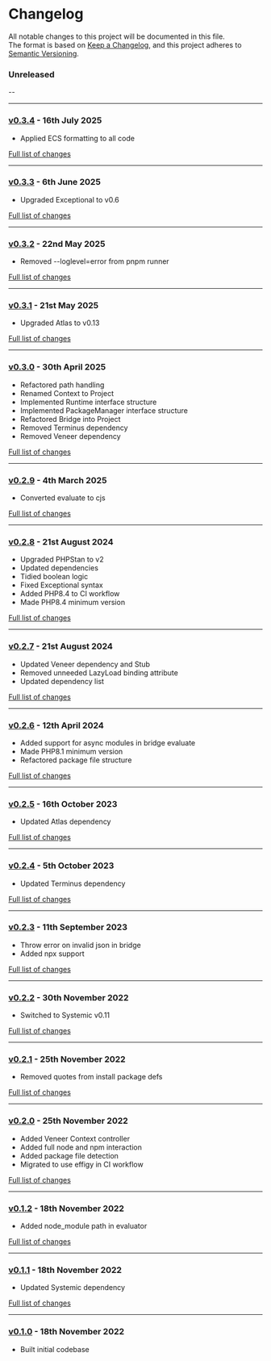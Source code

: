 # Changelog

All notable changes to this project will be documented in this file.<br>
The format is based on [Keep a Changelog](https://keepachangelog.com/en/1.0.0/),
and this project adheres to [Semantic Versioning](https://semver.org/spec/v2.0.0.html).

### Unreleased
--

---

### [v0.3.4](https://github.com/decodelabs/overpass/commits/v0.3.4) - 16th July 2025

- Applied ECS formatting to all code

[Full list of changes](https://github.com/decodelabs/overpass/compare/v0.3.3...v0.3.4)

---

### [v0.3.3](https://github.com/decodelabs/overpass/commits/v0.3.3) - 6th June 2025

- Upgraded Exceptional to v0.6

[Full list of changes](https://github.com/decodelabs/overpass/compare/v0.3.2...v0.3.3)

---

### [v0.3.2](https://github.com/decodelabs/overpass/commits/v0.3.2) - 22nd May 2025

- Removed --loglevel=error from pnpm runner

[Full list of changes](https://github.com/decodelabs/overpass/compare/v0.3.1...v0.3.2)

---

### [v0.3.1](https://github.com/decodelabs/overpass/commits/v0.3.1) - 21st May 2025

- Upgraded Atlas to v0.13

[Full list of changes](https://github.com/decodelabs/overpass/compare/v0.3.0...v0.3.1)

---

### [v0.3.0](https://github.com/decodelabs/overpass/commits/v0.3.0) - 30th April 2025

- Refactored path handling
- Renamed Context to Project
- Implemented Runtime interface structure
- Implemented PackageManager interface structure
- Refactored Bridge into Project
- Removed Terminus dependency
- Removed Veneer dependency

[Full list of changes](https://github.com/decodelabs/overpass/compare/v0.2.9...v0.3.0)

---

### [v0.2.9](https://github.com/decodelabs/overpass/commits/v0.2.9) - 4th March 2025

- Converted evaluate to cjs

[Full list of changes](https://github.com/decodelabs/overpass/compare/v0.2.8...v0.2.9)

---

### [v0.2.8](https://github.com/decodelabs/overpass/commits/v0.2.8) - 21st August 2024

- Upgraded PHPStan to v2
- Updated dependencies
- Tidied boolean logic
- Fixed Exceptional syntax
- Added PHP8.4 to CI workflow
- Made PHP8.4 minimum version

[Full list of changes](https://github.com/decodelabs/overpass/compare/v0.2.7...v0.2.8)

---

### [v0.2.7](https://github.com/decodelabs/overpass/commits/v0.2.7) - 21st August 2024

- Updated Veneer dependency and Stub
- Removed unneeded LazyLoad binding attribute
- Updated dependency list

[Full list of changes](https://github.com/decodelabs/overpass/compare/v0.2.6...v0.2.7)

---

### [v0.2.6](https://github.com/decodelabs/overpass/commits/v0.2.6) - 12th April 2024

- Added support for async modules in bridge evaluate
- Made PHP8.1 minimum version
- Refactored package file structure

[Full list of changes](https://github.com/decodelabs/overpass/compare/v0.2.5...v0.2.6)

---

### [v0.2.5](https://github.com/decodelabs/overpass/commits/v0.2.5) - 16th October 2023

- Updated Atlas dependency

[Full list of changes](https://github.com/decodelabs/overpass/compare/v0.2.4...v0.2.5)

---

### [v0.2.4](https://github.com/decodelabs/overpass/commits/v0.2.4) - 5th October 2023

- Updated Terminus dependency

[Full list of changes](https://github.com/decodelabs/overpass/compare/v0.2.3...v0.2.4)

---

### [v0.2.3](https://github.com/decodelabs/overpass/commits/v0.2.3) - 11th September 2023

- Throw error on invalid json in bridge
- Added npx support

[Full list of changes](https://github.com/decodelabs/overpass/compare/v0.2.2...v0.2.3)

---

### [v0.2.2](https://github.com/decodelabs/overpass/commits/v0.2.2) - 30th November 2022

- Switched to Systemic v0.11

[Full list of changes](https://github.com/decodelabs/overpass/compare/v0.2.1...v0.2.2)

---

### [v0.2.1](https://github.com/decodelabs/overpass/commits/v0.2.1) - 25th November 2022

- Removed quotes from install package defs

[Full list of changes](https://github.com/decodelabs/overpass/compare/v0.2.0...v0.2.1)

---

### [v0.2.0](https://github.com/decodelabs/overpass/commits/v0.2.0) - 25th November 2022

- Added Veneer Context controller
- Added full node and npm interaction
- Added package file detection
- Migrated to use effigy in CI workflow

[Full list of changes](https://github.com/decodelabs/overpass/compare/v0.1.2...v0.2.0)

---

### [v0.1.2](https://github.com/decodelabs/overpass/commits/v0.1.2) - 18th November 2022

- Added node_module path in evaluator

[Full list of changes](https://github.com/decodelabs/overpass/compare/v0.1.1...v0.1.2)

---

### [v0.1.1](https://github.com/decodelabs/overpass/commits/v0.1.1) - 18th November 2022

- Updated Systemic dependency

[Full list of changes](https://github.com/decodelabs/overpass/compare/v0.1.0...v0.1.1)

---

### [v0.1.0](https://github.com/decodelabs/overpass/commits/v0.1.0) - 18th November 2022

- Built initial codebase
